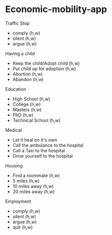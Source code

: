 # Economic-mobility-app




Traffic Stop

- comply (h,w)
- silent (h,w)
- argue (h,w)

Having a child
- Keep the child/Adopt child (h,w)
- Put child up for adoption (h,w)
- Abortion (h,w)
- Abandon (h,w)

Education
- High School (h,w)
- College (h,w)
- Masters (h,w)
- PhD (h,w)
- Technical School (h,w)

Medical
- Let it heal on it's own
- Call the ambulance to the hospital
- Call a Taxi to the hospital
- Drive yourself to the hospital 

Housing
-  Find a roommate (h,w)
-  5 miles (h,w)
-  10 miles away (h,w)
-  20 miles away (h,w)

Employment
- comply (h,w)
- silent (h,w)
- argue (h,w)
- quit (h,w)






